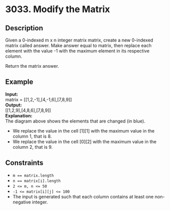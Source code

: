 # 3033. Modify the Matrix

## Description

Given a 0-indexed m x n integer matrix matrix, create a new 0-indexed matrix called answer. Make answer equal to matrix, then replace each element with the value -1 with the maximum element in its respective column.

Return the matrix answer.

## Example

**Input:**  
matrix = [[1,2,-1],[4,-1,6],[7,8,9]]
<br>
**Output:**
<br>
[[1,2,9],[4,8,6],[7,8,9]]
<br>
**Explanation:**
<br>
The diagram above shows the elements that are changed (in blue).
- We replace the value in the cell [1][1] with the maximum value in the column 1, that is 8.
- We replace the value in the cell [0][2] with the maximum value in the column 2, that is 9.

## Constraints

- `m == matrix.length`
- `n == matrix[i].length`
- `2 <= m, n <= 50`
- `-1 <= matrix[i][j] <= 100`
- The input is generated such that each column contains at least one non-negative integer.